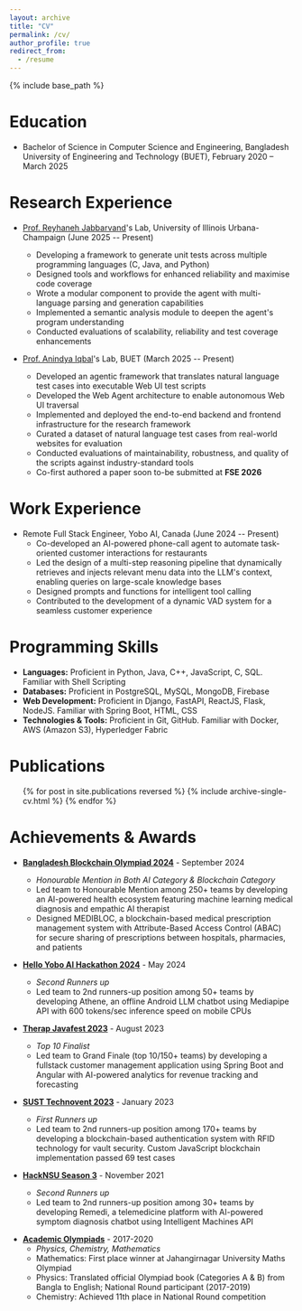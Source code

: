 ```yaml
---
layout: archive
title: "CV"
permalink: /cv/
author_profile: true
redirect_from:
  - /resume
---
```


{% include base_path %}

Education
======
* Bachelor of Science in Computer Science and Engineering, Bangladesh University of Engineering and Technology (BUET), February 2020 – March 2025

Research Experience
======
* [Prof. Reyhaneh Jabbarvand](https://reyhaneh.cs.illinois.edu/)'s Lab, University of Illinois Urbana-Champaign (June 2025 -- Present)
  * Developing a framework to generate unit tests across multiple programming languages (C, Java, and Python)
  * Designed tools and workflows for enhanced reliability and maximise code coverage
  * Wrote a modular component to provide the agent with multi-language parsing and generation capabilities
  * Implemented a semantic analysis module to deepen the agent's program understanding
  * Conducted evaluations of scalability, reliability and test coverage enhancements

* [Prof. Anindya Iqbal](https://scholar.google.com/citations?user=jAuiNFgAAAAJ&hl=en)'s Lab, BUET (March 2025 -- Present)
  * Developed an agentic framework that translates natural language test cases into executable Web UI test scripts
  * Developed the Web Agent architecture to enable autonomous Web UI traversal
  * Implemented and deployed the end-to-end backend and frontend infrastructure for the research framework
  * Curated a dataset of natural language test cases from real-world websites for evaluation
  * Conducted evaluations of maintainability, robustness, and quality  of the scripts against industry-standard tools
  * Co-first authored a paper soon to-be submitted at **FSE 2026**

Work Experience
======
* Remote Full Stack Engineer, Yobo AI, Canada (June 2024 -- Present)
  * Co-developed an AI-powered phone-call agent to automate task-oriented customer interactions for restaurants
  * Led the design of a multi-step reasoning pipeline that dynamically retrieves and injects relevant menu data into the LLM's context, enabling queries on large-scale knowledge bases
  * Designed prompts and functions for intelligent tool calling
  * Contributed to the development of a dynamic VAD system for a seamless customer experience
  
Programming Skills
======
* **Languages:** Proficient in Python, Java, C++, JavaScript, C, SQL. Familiar with Shell Scripting
* **Databases:** Proficient in PostgreSQL, MySQL, MongoDB, Firebase
* **Web Development:** Proficient in Django, FastAPI, ReactJS, Flask, NodeJS. Familiar with Spring Boot, HTML, CSS
* **Technologies & Tools:** Proficient in Git, GitHub. Familiar with Docker, AWS (Amazon S3), Hyperledger Fabric

Publications
======
  <ul>{% for post in site.publications reversed %}
    {% include archive-single-cv.html %}
  {% endfor %}</ul>

Achievements & Awards
======

* **[Bangladesh Blockchain Olympiad 2024](https://www.linkedin.com/posts/blockchain-olympiad-bangladesh_we-are-excited-to-announce-the-results-of-activity-7239706428721020930-wUJy?utm_source=share&utm_medium=member_desktop)** - September 2024
  * *Honourable Mention in Both AI Category & Blockchain Category*
  * Led team to Honourable Mention among 250+ teams by developing an AI-powered health ecosystem featuring machine learning medical diagnosis and empathic AI therapist
  * Designed MEDIBLOC, a blockchain-based medical prescription management system with Attribute-Based Access Control (ABAC) for secure sharing of prescriptions between hospitals, pharmacies, and patients

* **[Hello Yobo AI Hackathon 2024](https://www.linkedin.com/posts/ishtiaq1_hackathon-ai-generativeai-activity-7187244491190218753-iq_-?utm_source=share&utm_medium=member_desktop)** - May 2024
  * *Second Runners up*
  * Led team to 2nd runners-up position among 50+ teams by developing Athene, an offline Android LLM chatbot using Mediapipe API with 600 tokens/sec inference speed on mobile CPUs

* **[Therap Javafest 2023](https://www.linkedin.com/posts/jaid-monwar_therapbd-therapjavafest2023-codingcompetition-activity-7249066504095211520-rKat?utm_source=share&utm_medium=member_desktop)** - August 2023
  * *Top 10 Finalist*
  * Led team to Grand Finale (top 10/150+ teams) by developing a fullstack customer management application using Spring Boot and Angular with AI-powered analytics for revenue tracking and forecasting

* **[SUST Technovent 2023](https://www.facebook.com/share/KfyeD4yTKikFhv3z/)** - January 2023
  * *First Runners up*
  * Led team to 2nd runners-up position among 170+ teams by developing a blockchain-based authentication system with RFID technology for vault security. Custom JavaScript blockchain implementation passed 69 test cases

* **[HackNSU Season 3](https://www.facebook.com/share/p/JSGH6TWqJvs3JjU9/)** - November 2021
  * *Second Runners up*
  * Led team to 2nd runners-up position among 30+ teams by developing Remedi, a telemedicine platform with AI-powered symptom diagnosis chatbot using Intelligent Machines API

<!-- * **[NEST 2021 (Business Competition)](https://www.facebook.com/share/EcxSYK4bh54g7vK4/)** - Nov 2021
  * *Top 5 Startups*
  * [Led the team and co-founded UDairy](https://www.facebook.com/share/EcxSYK4bh54g7vK4/), a startup that reached the top 5 out of 50+ teams nationwide, securing 30,000 BDT prize money for developing a platform to streamline dairy production and management

* **[Hult Prize Regional Winners 2021 (Business Competition)](https://www.linkedin.com/posts/salmansayeed5345_another-achievement-for-udairy-couldnt-activity-6787399696546721792-CU6n?utm_source=share&utm_medium=member_desktop)** - Feb 2021
  * *First Runners up*
  * Led the UDairy startup, which aimed to revolutionize the milk industry by developing genetically engineered milk requiring only 10% water, 1% land, and 0% cows, making it a sustainable solution for lactose-intolerant individuals -->

* **[Academic Olympiads](https://www.rokomari.com/book/210061/physics-olympiad-problem-solution-compilation)** - 2017-2020
  * *Physics, Chemistry, Mathematics*
  * Mathematics: First place winner at Jahangirnagar University Maths Olympiad
  * Physics: Translated official Olympiad book (Categories A & B) from Bangla to English; National Round participant (2017-2019)
  * Chemistry: Achieved 11th place in National Round competition


  
<!-- Talks
======
  <ul>{% for post in site.talks reversed %}
    {% include archive-single-talk-cv.html  %}
  {% endfor %}</ul>
  
Teaching
======
  <ul>{% for post in site.teaching reversed %}
    {% include archive-single-cv.html %}
  {% endfor %}</ul>
  
Service and leadership
======
* Currently signed in to 43 different slack teams -->
